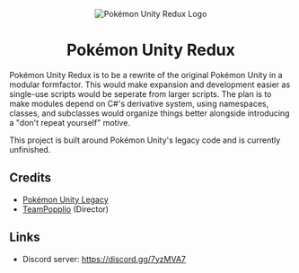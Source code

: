 <p align="center">
  <img alt="Pokémon Unity Redux Logo" src="https://i.imgur.com/4GrFnm1.png" />
  <h1 align="center">Pokémon Unity Redux</h3>
</p>

Pokémon Unity Redux is to be a rewrite of the original Pokémon Unity in a modular formfactor.
This would make expansion and development easier as single-use scripts would be seperate from larger scripts.
The plan is to make modules depend on C#'s derivative system, using namespaces, classes, and subclasses would organize things better alongside introducing a "don't repeat yourself" motive.

This project is built around Pokémon Unity's legacy code and is currently unfinished.

## Credits

* [Pokémon Unity Legacy](https://github.com/PokemonUnity/PokemonUnity/tree/master)
* [TeamPopplio](https://github.com/TeamPopplio) (Director)

## Links

* Discord server: <https://discord.gg/7yzMVA7>
